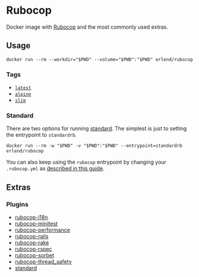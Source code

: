 Rubocop
=======

Docker image with [Rubocop](https://rubocop.org) and the most commonly used extras.

## Usage

    docker run --rm --workdir="$PWD" --volume="$PWD":"$PWD" erlend/rubocop

### Tags

- [`latest`](https://github.com/erlend/docker-rubocop/blob/main/Dockerfile)
- [`alpine`](https://github.com/erlend/docker-rubocop/blob/main/Dockerfile.alpine)
- [`slim`](https://github.com/erlend/docker-rubocop/blob/main/Dockerfile.slim)

### Standard

There are two options for running
[standard](https://github.com/testdouble/standard). The simplest is just to
setting  the entrypoint to `standardrb`.

    docker run --rm -w "$PWD" -v "$PWD":"$PWD" --entrypoint=standardrb erlend/rubocop

You can also keep using the `rubocop` entrypoint by changing your `.rubocop.yml`
as [described in this guide](https://evilmartians.com/chronicles/rubocoping-with-legacy-bring-your-ruby-code-up-to-standard).

## Extras

### Plugins

- [rubocop-i18n](https://github.com/puppetlabs/rubocop-i18n)
- [rubocop-minitest](https://github.com/rubocop/rubocop-minitest)
- [rubocop-performance](https://github.com/rubocop/rubocop-performance)
- [rubocop-rails](https://github.com/rubocop/rubocop-rails)
- [rubocop-rake](https://github.com/rubocop/rubocop-rake)
- [rubocop-rspec](https://github.com/rubocop/rubocop-rspec)
- [rubocop-sorbet](https://github.com/shopify/rubocop-sorbet)
- [rubocop-thread_safety](https://github.com/covermymeds/rubocop-thread_safety)
- [standard](https://github.com/testdouble/standard)
